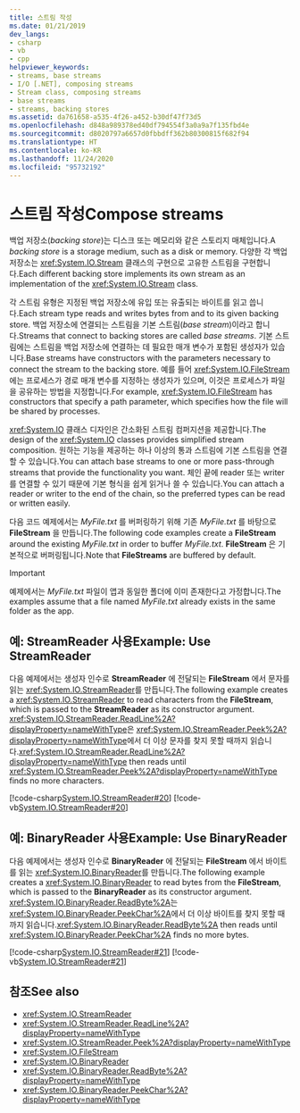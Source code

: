 ```yaml
---
title: 스트림 작성
ms.date: 01/21/2019
dev_langs:
- csharp
- vb
- cpp
helpviewer_keywords:
- streams, base streams
- I/O [.NET], composing streams
- Stream class, composing streams
- base streams
- streams, backing stores
ms.assetid: da761658-a535-4f26-a452-b30df47f73d5
ms.openlocfilehash: d848a989378ed40df794554f3a0a9a7f135fbd4e
ms.sourcegitcommit: d8020797a6657d0fbbdff362b80300815f682f94
ms.translationtype: HT
ms.contentlocale: ko-KR
ms.lasthandoff: 11/24/2020
ms.locfileid: "95732192"
---
```

# <a name="compose-streams"></a><span data-ttu-id="9b06c-102">스트림 작성</span><span class="sxs-lookup"><span data-stu-id="9b06c-102">Compose streams</span></span>

<span data-ttu-id="9b06c-103">백업 저장소(*backing store*)는 디스크 또는 메모리와 같은 스토리지 매체입니다.</span><span class="sxs-lookup"><span data-stu-id="9b06c-103">A *backing store* is a storage medium, such as a disk or memory.</span></span> <span data-ttu-id="9b06c-104">다양한 각 백업 저장소는 <xref:System.IO.Stream> 클래스의 구현으로 고유한 스트림을 구현합니다.</span><span class="sxs-lookup"><span data-stu-id="9b06c-104">Each different backing store implements its own stream as an implementation of the <xref:System.IO.Stream> class.</span></span>

<span data-ttu-id="9b06c-105">각 스트림 유형은 지정된 백업 저장소에 유입 또는 유출되는 바이트를 읽고 씁니다.</span><span class="sxs-lookup"><span data-stu-id="9b06c-105">Each stream type reads and writes bytes from and to its given backing store.</span></span> <span data-ttu-id="9b06c-106">백업 저장소에 연결되는 스트림을 기본 스트림(*base stream*)이라고 합니다.</span><span class="sxs-lookup"><span data-stu-id="9b06c-106">Streams that connect to backing stores are called *base streams*.</span></span> <span data-ttu-id="9b06c-107">기본 스트림에는 스트림을 백업 저장소에 연결하는 데 필요한 매개 변수가 포함된 생성자가 있습니다.</span><span class="sxs-lookup"><span data-stu-id="9b06c-107">Base streams have constructors with the parameters necessary to connect the stream to the backing store.</span></span> <span data-ttu-id="9b06c-108">예를 들어 <xref:System.IO.FileStream>에는 프로세스가 경로 매개 변수를 지정하는 생성자가 있으며, 이것은 프로세스가 파일을 공유하는 방법을 지정합니다.</span><span class="sxs-lookup"><span data-stu-id="9b06c-108">For example, <xref:System.IO.FileStream> has constructors that specify a path parameter, which specifies how the file will be shared by processes.</span></span>  

<span data-ttu-id="9b06c-109"><xref:System.IO> 클래스 디자인은 간소화된 스트림 컴퍼지션을 제공합니다.</span><span class="sxs-lookup"><span data-stu-id="9b06c-109">The design of the <xref:System.IO> classes provides simplified stream composition.</span></span> <span data-ttu-id="9b06c-110">원하는 기능을 제공하는 하나 이상의 통과 스트림에 기본 스트림을 연결할 수 있습니다.</span><span class="sxs-lookup"><span data-stu-id="9b06c-110">You can attach base streams to one or more pass-through streams that provide the functionality you want.</span></span> <span data-ttu-id="9b06c-111">체인 끝에 reader 또는 writer를 연결할 수 있기 때문에 기본 형식을 쉽게 읽거나 쓸 수 있습니다.</span><span class="sxs-lookup"><span data-stu-id="9b06c-111">You can attach a reader or writer to the end of the chain, so the preferred types can be read or written easily.</span></span>  

<span data-ttu-id="9b06c-112">다음 코드 예제에서는 *MyFile.txt* 를 버퍼링하기 위해 기존 *MyFile.txt* 를 바탕으로 **FileStream** 을 만듭니다.</span><span class="sxs-lookup"><span data-stu-id="9b06c-112">The following code examples create a **FileStream** around the existing *MyFile.txt* in order to buffer *MyFile.txt*.</span></span> <span data-ttu-id="9b06c-113">**FileStream** 은 기본적으로 버퍼링됩니다.</span><span class="sxs-lookup"><span data-stu-id="9b06c-113">Note that **FileStreams** are buffered by default.</span></span>

>[!IMPORTANT]
><span data-ttu-id="9b06c-114">예제에서는 *MyFile.txt* 파일이 앱과 동일한 폴더에 이미 존재한다고 가정합니다.</span><span class="sxs-lookup"><span data-stu-id="9b06c-114">The examples assume that a file named *MyFile.txt* already exists in the same folder as the app.</span></span>  

## <a name="example-use-streamreader"></a><span data-ttu-id="9b06c-115">예: StreamReader 사용</span><span class="sxs-lookup"><span data-stu-id="9b06c-115">Example: Use StreamReader</span></span>

<span data-ttu-id="9b06c-116">다음 예제에서는 생성자 인수로 **StreamReader** 에 전달되는 **FileStream** 에서 문자를 읽는 <xref:System.IO.StreamReader>를 만듭니다.</span><span class="sxs-lookup"><span data-stu-id="9b06c-116">The following example creates a <xref:System.IO.StreamReader> to read characters from the **FileStream**, which is passed to the **StreamReader** as its constructor argument.</span></span> <span data-ttu-id="9b06c-117"><xref:System.IO.StreamReader.ReadLine%2A?displayProperty=nameWithType>은 <xref:System.IO.StreamReader.Peek%2A?displayProperty=nameWithType>에서 더 이상 문자를 찾지 못할 때까지 읽습니다.</span><span class="sxs-lookup"><span data-stu-id="9b06c-117"><xref:System.IO.StreamReader.ReadLine%2A?displayProperty=nameWithType> then reads until <xref:System.IO.StreamReader.Peek%2A?displayProperty=nameWithType> finds no more characters.</span></span>  
  
 [!code-csharp[System.IO.StreamReader#20](../../../samples/snippets/csharp/VS_Snippets_CLR_System/system.IO.StreamReader/CS/source2.cs#20)]
 [!code-vb[System.IO.StreamReader#20](../../../samples/snippets/visualbasic/VS_Snippets_CLR_System/system.IO.StreamReader/VB/source2.vb#20)]  
  
## <a name="example-use-binaryreader"></a><span data-ttu-id="9b06c-118">예: BinaryReader 사용</span><span class="sxs-lookup"><span data-stu-id="9b06c-118">Example: Use BinaryReader</span></span>

<span data-ttu-id="9b06c-119">다음 예제에서는 생성자 인수로 **BinaryReader** 에 전달되는 **FileStream** 에서 바이트를 읽는 <xref:System.IO.BinaryReader>를 만듭니다.</span><span class="sxs-lookup"><span data-stu-id="9b06c-119">The following example creates a <xref:System.IO.BinaryReader> to read bytes from the **FileStream**, which is passed to the **BinaryReader** as its constructor argument.</span></span> <span data-ttu-id="9b06c-120"><xref:System.IO.BinaryReader.ReadByte%2A>는 <xref:System.IO.BinaryReader.PeekChar%2A>에서 더 이상 바이트를 찾지 못할 때까지 읽습니다.</span><span class="sxs-lookup"><span data-stu-id="9b06c-120"><xref:System.IO.BinaryReader.ReadByte%2A> then reads until <xref:System.IO.BinaryReader.PeekChar%2A> finds no more bytes.</span></span>  
  
 [!code-csharp[System.IO.StreamReader#21](../../../samples/snippets/csharp/VS_Snippets_CLR_System/system.IO.StreamReader/CS/source3.cs#21)]
 [!code-vb[System.IO.StreamReader#21](../../../samples/snippets/visualbasic/VS_Snippets_CLR_System/system.IO.StreamReader/VB/source3.vb#21)]  
  
## <a name="see-also"></a><span data-ttu-id="9b06c-121">참조</span><span class="sxs-lookup"><span data-stu-id="9b06c-121">See also</span></span>

- <xref:System.IO.StreamReader>
- <xref:System.IO.StreamReader.ReadLine%2A?displayProperty=nameWithType>
- <xref:System.IO.StreamReader.Peek%2A?displayProperty=nameWithType>
- <xref:System.IO.FileStream>
- <xref:System.IO.BinaryReader>
- <xref:System.IO.BinaryReader.ReadByte%2A?displayProperty=nameWithType>
- <xref:System.IO.BinaryReader.PeekChar%2A?displayProperty=nameWithType>
